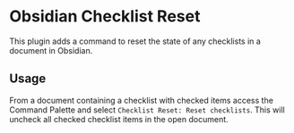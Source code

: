 # Obsidian Checklist Reset

This plugin adds a command to reset the state of any checklists in a document in Obsidian.

## Usage

From a document containing a checklist with checked items access the Command Palette and select
`Checklist Reset: Reset checklists`. This will uncheck all checked checklist items in the open
document.
